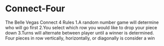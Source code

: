 # Connect-Four
The Belle Vegas Connect 4 Rules 1.A random number game will determine who will go first 2.You select which row you would like to drop your piece down 3.Turns will alternate between player until a winner is determined. Four pieces in row vertically, horizontally, or diagonally is consider a win
